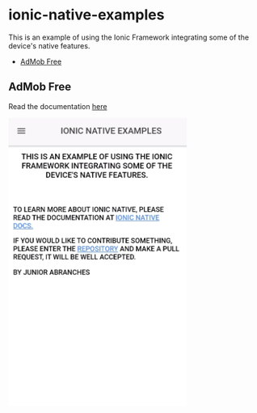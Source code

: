 # ionic-native-examples
This is an example of using the Ionic Framework integrating some of the device's native features.

 * [AdMob Free](#admob-free)
 
 ## AdMob Free
 
 Read the documentation [here](https://ionicframework.com/docs/native/admob-free/)
 
 ![demo](src/assets/demos/admob.gif)
